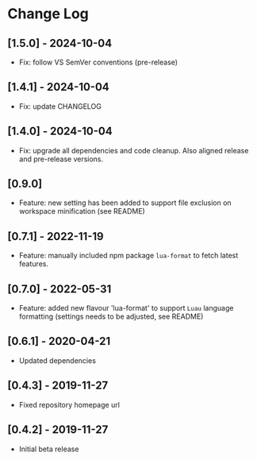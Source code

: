 # Change Log

## [1.5.0] - 2024-10-04

- Fix: follow VS SemVer conventions (pre-release)

## [1.4.1] - 2024-10-04

- Fix: update CHANGELOG

## [1.4.0] - 2024-10-04

- Fix: upgrade all dependencies and code cleanup. Also aligned release and pre-release versions.

## [0.9.0]

- Feature: new setting has been added to support file exclusion on workspace minification (see README)

## [0.7.1] - 2022-11-19

- Feature: manually included npm package `lua-format` to fetch latest features.

## [0.7.0] - 2022-05-31

- Feature: added new flavour 'lua-format' to support `Luau` language formatting (settings needs to be adjusted, see README)

## [0.6.1] - 2020-04-21

- Updated dependencies

## [0.4.3] - 2019-11-27

- Fixed repository homepage url

## [0.4.2] - 2019-11-27

- Initial beta release
